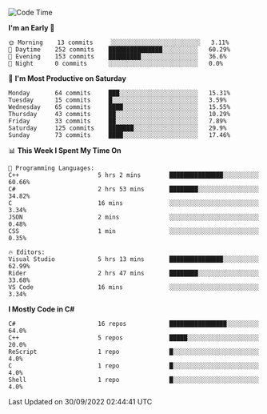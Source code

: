 <!--START_SECTION:waka-->
![Code Time](http://img.shields.io/badge/Code%20Time-833%20hrs%2038%20mins-blue)

**I'm an Early 🐤** 

```text
🌞 Morning    13 commits     ░░░░░░░░░░░░░░░░░░░░░░░░░   3.11% 
🌆 Daytime    252 commits    ███████████████░░░░░░░░░░   60.29% 
🌃 Evening    153 commits    █████████░░░░░░░░░░░░░░░░   36.6% 
🌙 Night      0 commits      ░░░░░░░░░░░░░░░░░░░░░░░░░   0.0%

```
📅 **I'm Most Productive on Saturday** 

```text
Monday       64 commits     ███░░░░░░░░░░░░░░░░░░░░░░   15.31% 
Tuesday      15 commits     █░░░░░░░░░░░░░░░░░░░░░░░░   3.59% 
Wednesday    65 commits     ████░░░░░░░░░░░░░░░░░░░░░   15.55% 
Thursday     43 commits     ██░░░░░░░░░░░░░░░░░░░░░░░   10.29% 
Friday       33 commits     ██░░░░░░░░░░░░░░░░░░░░░░░   7.89% 
Saturday     125 commits    ███████░░░░░░░░░░░░░░░░░░   29.9% 
Sunday       73 commits     ████░░░░░░░░░░░░░░░░░░░░░   17.46%

```


📊 **This Week I Spent My Time On** 

```text
💬 Programming Languages: 
C++                      5 hrs 2 mins        ███████████████░░░░░░░░░░   60.66% 
C#                       2 hrs 53 mins       ████████░░░░░░░░░░░░░░░░░   34.82% 
C                        16 mins             ░░░░░░░░░░░░░░░░░░░░░░░░░   3.34% 
JSON                     2 mins              ░░░░░░░░░░░░░░░░░░░░░░░░░   0.48% 
CSS                      1 min               ░░░░░░░░░░░░░░░░░░░░░░░░░   0.35%

🔥 Editors: 
Visual Studio            5 hrs 13 mins       ███████████████░░░░░░░░░░   62.99% 
Rider                    2 hrs 47 mins       ████████░░░░░░░░░░░░░░░░░   33.68% 
VS Code                  16 mins             ░░░░░░░░░░░░░░░░░░░░░░░░░   3.34%

```

**I Mostly Code in C#** 

```text
C#                       16 repos            ████████████████░░░░░░░░░   64.0% 
C++                      5 repos             █████░░░░░░░░░░░░░░░░░░░░   20.0% 
ReScript                 1 repo              █░░░░░░░░░░░░░░░░░░░░░░░░   4.0% 
C                        1 repo              █░░░░░░░░░░░░░░░░░░░░░░░░   4.0% 
Shell                    1 repo              █░░░░░░░░░░░░░░░░░░░░░░░░   4.0%

```



 Last Updated on 30/09/2022 02:44:41 UTC
<!--END_SECTION:waka-->
